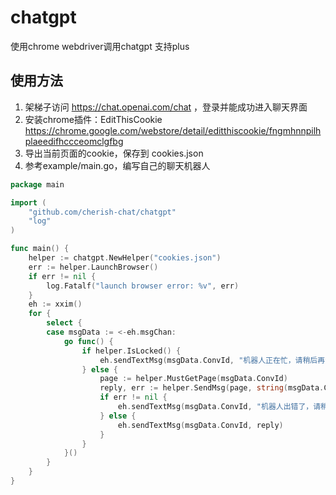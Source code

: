 # chatgpt

使用chrome webdriver调用chatgpt 支持plus

## 使用方法

1. 架梯子访问 https://chat.openai.com/chat ，登录并能成功进入聊天界面
2. 安装chrome插件：EditThisCookie https://chrome.google.com/webstore/detail/editthiscookie/fngmhnnpilhplaeedifhccceomclgfbg
3. 导出当前页面的cookie，保存到 cookies.json
4. 参考example/main.go，编写自己的聊天机器人

```go
package main

import (
	"github.com/cherish-chat/chatgpt"
	"log"
)

func main() {
	helper := chatgpt.NewHelper("cookies.json")
	err := helper.LaunchBrowser()
	if err != nil {
		log.Fatalf("launch browser error: %v", err)
	}
	eh := xxim()
	for {
		select {
		case msgData := <-eh.msgChan:
			go func() {
				if helper.IsLocked() {
					eh.sendTextMsg(msgData.ConvId, "机器人正在忙，请稍后再试")
				} else {
					page := helper.MustGetPage(msgData.ConvId)
					reply, err := helper.SendMsg(page, string(msgData.Content))
					if err != nil {
						eh.sendTextMsg(msgData.ConvId, "机器人出错了，请稍后再试: "+err.Error())
					} else {
						eh.sendTextMsg(msgData.ConvId, reply)
					}
				}
            }()
		}
	}
}

```